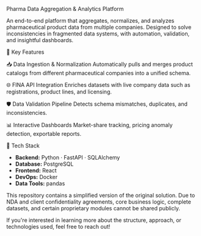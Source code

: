 Pharma Data Aggregation & Analytics Platform

An end-to-end platform that aggregates, normalizes, and analyzes pharmaceutical product data from multiple companies. Designed to solve inconsistencies in fragmented data systems, with automation, validation, and insightful dashboards.

🚀 Key Features

📥 Data Ingestion & Normalization
  Automatically pulls and merges product catalogs from different pharmaceutical companies into a unified schema.

🌐 FINA API Integration 
  Enriches datasets with live company data such as registrations, product lines, and licensing.

🛡️ Data Validation Pipeline
  Detects schema mismatches, duplicates, and inconsistencies.

📊 Interactive Dashboards
  Market-share tracking, pricing anomaly detection, exportable reports.

🧰 Tech Stack

- **Backend:** Python · FastAPI · SQLAlchemy  
- **Database:** PostgreSQL  
- **Frontend:** React  
- **DevOps:** Docker  
- **Data Tools:** pandas

This repository contains a simplified version of the original solution. Due to NDA and client confidentiality agreements, core business logic, complete datasets, and certain proprietary modules cannot be shared publicly.

If you're interested in learning more about the structure, approach, or technologies used, feel free to reach out!
  
